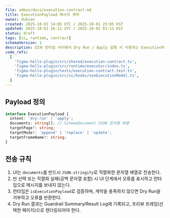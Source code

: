 ```yaml
---
file: admin/docs/execution-contract.md
title: ExecutionPayload 메시지 계약
owner: duksan
created: 2025-10-01 14:05 UTC / 2025-10-01 23:05 KST
updated: 2025-10-01 16:11 UTC / 2025-10-02 01:11 KST
status: draft
tags: [ui, runtime, contract]
schemaVersion: 1
description: UI와 런타임 사이에서 Dry Run / Apply 실행 시 사용하는 ExecutionPayload DTO 정의와 검증 규칙
code_refs:
  [
    'figma-hello-plugin/src/shared/execution-contract.ts',
    'figma-hello-plugin/src/runtime/executor/index.ts',
    'figma-hello-plugin/tests/execution-contract.test.ts',
    'figma-hello-plugin/src/ui/hooks/useExecutionModel.ts',
  ]
---
```


## Payload 정의

```ts
interface ExecutionPayload {
  intent: 'dry-run' | 'apply';
  documents: string[]; // SchemaDocument JSON 문자열 배열
  targetPage?: string;
  targetMode?: 'append' | 'replace' | 'update';
  targetFrameName?: string;
}
```

## 전송 규칙

1. UI는 `documents`를 반드시 `JSON.stringify`로 직렬화한 문자열 배열로 전송한다.
2. 빈 선택 또는 직렬화 실패(공백 문자열 포함) 시 UI 단계에서 오류를 표시하고 런타임으로 메시지를 보내지 않는다.
3. 런타임은 `isExecutionPayload`로 검증하며, 계약을 충족하지 않으면 Dry Run을 거부하고 오류를 반환한다.
4. Dry Run 결과는 Guardrail Summary/Result Log에 기록되고, 프리뷰 프레임(선택한 페이지)으로 렌더링되어야 한다.

```

```

